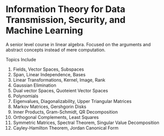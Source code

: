 # Information Theory for Data Transmission, Security, and Machine Learning
A senior level course in linear algebra. Focused on the arguments and abstract concepts instead of mere computation. 

Topics Include

1. Fields, Vector Spaces, Subspaces
2. Span, Linear Independence, Bases
3. Linear Transformations, Kernel, Image, Rank
4. Gaussian Elimination
5. Dual vector Spaces, Quoteient Vector Spaces
6. Polynomials
7. Eigenvalues, Diagonalizability, Upper Triangular Matrices
8. Markov Matrices, Gershgorin Disks
9. Inner Products, Gram-Schmidt, QR Decomposition
10. Orthogonal Complements, Least Squares
11. Symmetric Matrices, Spectral Theorem, Singular Value Decomposition
12. Cayley-Hamilton Theorem, Jordan Canonical Form